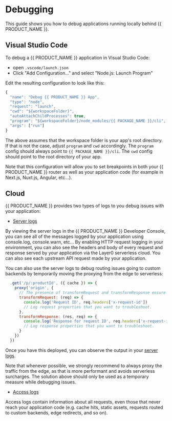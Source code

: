 # Debugging

This guide shows you how to debug applications running locally behind {{ PRODUCT_NAME }}.

## Visual Studio Code

To debug a {{ PRODUCT_NAME }} application in Visual Studio Code:

- open `.vscode/launch.json`
- Click "Add Configuration..." and select "Node.js: Launch Program"

Edit the resulting configuration to look like this:

```js
{
  "name": "Debug {{ PRODUCT_NAME }} App",
  "type": "node",
  "request": "launch",
  "cwd": "${workspaceFolder}",
  "autoAttachChildProcesses": true,
  "program": "${workspaceFolder}/node_modules/{{ PACKAGE_NAME }}/cli",
  "args": ["run"]
}
```

The above assumes that the workspace folder is your app's root directory. If that is not the case, adjust `program` and `cwd` accordingly. The `program` config should always point to `{{ PACKAGE_NAME }}/cli`. The `cwd` config should point to the root directory of your app.

Note that this configuration will allow you to set breakpoints in both your {{ PRODUCT_NAME }} router as well as your application code (for example in Next.js, Nuxt.js, Angular, etc...).

## Cloud

{{ PRODUCT_NAME }} provides two types of logs to you debug issues with your application:

- [Server logs](/guides/logs#section_server_logs)

By viewing the server logs in the {{ PRODUCT_NAME }} Developer Console, you can see all of the messages logged by your application using console.log, console.warn, etc...  By enabling HTTP request logging in your environment, you can also see the headers and body of every request and response served by your application via the Layer0 serverless cloud. You can also see each upstream API request made by your application. 

You can also use the server logs to debug routing issues going to custom backends by temporarily moving the proxying from the edge to serverless:

```js
  .get('/p/:productId', ({ cache }) => {
    proxy('origin', {
      // The presence of transformRequest and transformResponse ensure that proxying is done in serverless, not at the edge.
      transformRequest: (req) => {
        console.log('Request ID', req.headers['x-request-id'])
        // Log request properties that you want to troubleshoot.
      },
      transformResponse: (res, req) => {
        console.log('Response for request ID', req.headers['x-request-id'], 'status code', res.statusCode)
        // Log response properties that you want to troubleshoot.
      }
    })
  })
```

Once you have this deployed, you can observe the output in your [server logs](/guides/logs#section_server_logs).

Note that whenever possible, we strongly recommend to always proxy the traffic from the edge, as that is more performant and avoids serverless surcharges. The solution above should only be used as a temporary measure while debugging issues.

- [Access logs](/guides/logs#section_access_logs)

Access logs contain information about all requests, even those that never reach your application code (e.g. cache hits, static assets, requests routed to custom backends, edge redirects, and so on).

